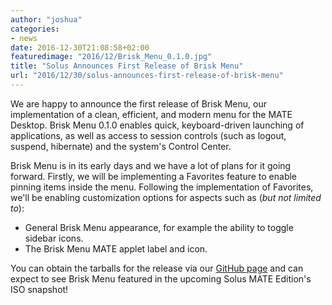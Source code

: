 ```yaml
---
author: "joshua"
categories:
- news
date: 2016-12-30T21:08:58+02:00
featuredimage: "2016/12/Brisk_Menu_0.1.0.jpg"
title: "Solus Announces First Release of Brisk Menu"
url: "2016/12/30/solus-announces-first-release-of-brisk-menu"
---
```


We are happy to announce the first release of Brisk Menu, our implementation of a clean, efficient, and modern menu for the MATE Desktop. Brisk Menu 0.1.0 enables quick, keyboard-driven 
launching of applications, as well as access to session controls (such as logout, suspend, hibernate) and the system's Control Center.

Brisk Menu is in its early days and we have a lot of plans for it going forward. Firstly, we will be implementing a Favorites feature to enable pinning items inside the menu. Following the implementation 
of Favorites, we'll be enabling customization options for aspects such as (*but not limited to*):

- General Brisk Menu appearance, for example the ability to toggle sidebar icons.
- The Brisk Menu MATE applet label and icon.

You can obtain the tarballs for the release via our [GitHub page](https://github.com/solus-project/brisk-menu/releases/0.1.0) and can expect to see Brisk Menu featured in the upcoming Solus MATE Edition's ISO snapshot!